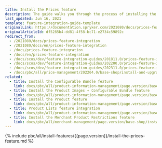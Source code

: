```yaml
---
title: Install the Prices feature
description: The guide walks you through the process of installing the Volume Prices feature in your project.
last_updated: Jun 16, 2021
template: feature-integration-guide-template
originalLink: https://documentation.spryker.com/2021080/docs/prices-feature-integration
originalArticleId: df5285b4-dd81-4f58-bc71-e2734c59892c
redirect_from:
  - /2021080/docs/prices-feature-integration
  - /2021080/docs/en/prices-feature-integration
  - /docs/prices-feature-integration
  - /docs/en/prices-feature-integration
  - /docs/scos/dev/feature-integration-guides/201811.0/prices-feature-integration.html
  - /docs/scos/dev/feature-integration-guides/202200.0/prices-feature-integration.html
  - /docs/scos/dev/feature-integration-guides/202311.0/prices-feature-integration.html
  - /docs/pbc/all/price-management/202204.0/base-shop/install-and-upgrade/install-features/install-the-prices-feature.html
related:
  - title: Install the Configurable Bundle feature
    link: docs/pbc/all/product-information-management/page.version/base-shop/install-and-upgrade/install-features/install-the-configurable-bundle-feature.html
  - title: Install the Product Images + Configurable Bundle feature
    link: docs/pbc/all/product-information-management/page.version/base-shop/install-and-upgrade/install-features/install-the-product-images-configurable-bundle-feature.html
  - title: Install the Product feature
    link: docs/pbc/all/product-information-management/page.version/base-shop/install-and-upgrade/install-features/install-the-product-feature.html
  - title: Product Lists feature integration
    link: docs/pbc/all/product-information-management/page.version/base-shop/install-and-upgrade/install-features/install-the-product-lists-feature.html
  - title: Install the Merchant Product Restrictions feature
    link: docs/pbc/all/merchant-management/page.version/base-shop/install-and-upgrade/install-the-merchant-product-restrictions-feature.html
---
```


{% include pbc/all/install-features/{{page.version}}/install-the-prices-feature.md %} <!-- To edit, see /_includes/pbc/all/install-features/202311.0/install-the-prices-feature.md -->
